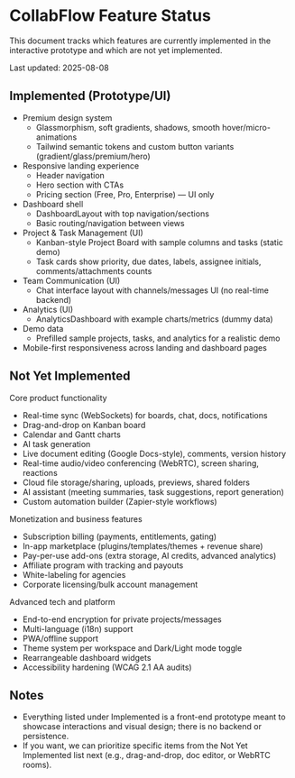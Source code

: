 # CollabFlow Feature Status

This document tracks which features are currently implemented in the interactive prototype and which are not yet implemented.

Last updated: 2025-08-08

## Implemented (Prototype/UI)

- Premium design system
  - Glassmorphism, soft gradients, shadows, smooth hover/micro-animations
  - Tailwind semantic tokens and custom button variants (gradient/glass/premium/hero)
- Responsive landing experience
  - Header navigation
  - Hero section with CTAs
  - Pricing section (Free, Pro, Enterprise) — UI only
- Dashboard shell
  - DashboardLayout with top navigation/sections
  - Basic routing/navigation between views
- Project & Task Management (UI)
  - Kanban-style Project Board with sample columns and tasks (static demo)
  - Task cards show priority, due dates, labels, assignee initials, comments/attachments counts
- Team Communication (UI)
  - Chat interface layout with channels/messages UI (no real-time backend)
- Analytics (UI)
  - AnalyticsDashboard with example charts/metrics (dummy data)
- Demo data
  - Prefilled sample projects, tasks, and analytics for a realistic demo
- Mobile-first responsiveness across landing and dashboard pages

## Not Yet Implemented

Core product functionality
- Real-time sync (WebSockets) for boards, chat, docs, notifications
- Drag-and-drop on Kanban board
- Calendar and Gantt charts
- AI task generation
- Live document editing (Google Docs-style), comments, version history
- Real-time audio/video conferencing (WebRTC), screen sharing, reactions
- Cloud file storage/sharing, uploads, previews, shared folders
- AI assistant (meeting summaries, task suggestions, report generation)
- Custom automation builder (Zapier-style workflows)

Monetization and business features
- Subscription billing (payments, entitlements, gating)
- In-app marketplace (plugins/templates/themes + revenue share)
- Pay-per-use add-ons (extra storage, AI credits, advanced analytics)
- Affiliate program with tracking and payouts
- White-labeling for agencies
- Corporate licensing/bulk account management

Advanced tech and platform
- End-to-end encryption for private projects/messages
- Multi-language (i18n) support
- PWA/offline support
- Theme system per workspace and Dark/Light mode toggle
- Rearrangeable dashboard widgets
- Accessibility hardening (WCAG 2.1 AA audits)

## Notes
- Everything listed under Implemented is a front-end prototype meant to showcase interactions and visual design; there is no backend or persistence.
- If you want, we can prioritize specific items from the Not Yet Implemented list next (e.g., drag-and-drop, doc editor, or WebRTC rooms).
